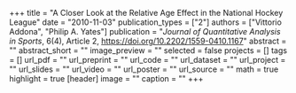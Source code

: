 +++
title = "A Closer Look at the Relative Age Effect in the National Hockey League"
date = "2010-11-03"
publication_types = ["2"]
authors = ["Vittorio Addona", "Philip A. Yates"]
publication = "_Journal of Quantitative Analysis in Sports_, 6(4), Article 2, https://doi.org/10.2202/1559-0410.1167"
abstract = ""
abstract_short = ""
image_preview = ""
selected = false
projects = []
tags = []
url_pdf = ""
url_preprint = ""
url_code = ""
url_dataset = ""
url_project = ""
url_slides = ""
url_video = ""
url_poster = ""
url_source = ""
math = true
highlight = true
[header]
image = ""
caption = ""
+++
